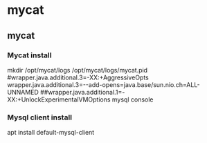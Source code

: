 # mycat
## mycat
### Mycat install
mkdir /opt/mycat/logs
/opt/mycat/logs/mycat.pid  
#wrapper.java.additional.3=-XX:+AggressiveOpts
wrapper.java.additional.3=--add-opens=java.base/sun.nio.ch=ALL-UNNAMED
##wrapper.java.additional.1=-XX:+UnlockExperimentalVMOptions
mysql console

### Mysql client install
apt install default-mysql-client
